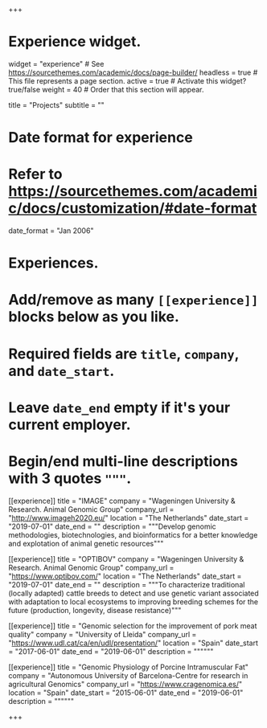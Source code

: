 +++
# Experience widget.
widget = "experience"  # See https://sourcethemes.com/academic/docs/page-builder/
headless = true  # This file represents a page section.
active = true  # Activate this widget? true/false
weight = 40  # Order that this section will appear.

title = "Projects"
subtitle = ""

# Date format for experience
#   Refer to https://sourcethemes.com/academic/docs/customization/#date-format
date_format = "Jan 2006"

# Experiences.
#   Add/remove as many `[[experience]]` blocks below as you like.
#   Required fields are `title`, `company`, and `date_start`.
#   Leave `date_end` empty if it's your current employer.
#   Begin/end multi-line descriptions with 3 quotes `"""`.

[[experience]]
  title = "IMAGE"
  company = "Wageningen University & Research. Animal Genomic Group"
  company_url = "http://www.imageh2020.eu/"
  location = "The Netherlands"
  date_start = "2019-07-01"
  date_end = ""
  description = """Develop genomic methodologies, biotechnologies, and bioinformatics for a better knowledge and explotation of animal genetic resources"""

[[experience]]
  title = "OPTIBOV"
  company = "Wageningen University & Research. Animal Genomic Group"
  company_url = "https://www.optibov.com/"
  location = "The Netherlands"
  date_start = "2019-07-01"
  date_end = ""
  description = """To characterize traditional (locally adapted) cattle breeds to detect and use genetic variant associated with adaptation to local ecosystems to improving breeding schemes for the future (production, longevity, disease resistance)"""

[[experience]]
  title = "Genomic selection for the improvement of pork meat quality"
  company = "University of Lleida"
  company_url = "https://www.udl.cat/ca/en/udl/presentation/"
  location = "Spain"
  date_start = "2017-06-01"
  date_end = "2019-06-01"
  description = """"""

[[experience]]
  title = "Genomic Physiology of Porcine Intramuscular Fat"
  company = "Autonomous University of Barcelona-Centre for research in agricultural Genomics"
  company_url = "https://www.cragenomica.es/"
  location = "Spain"
  date_start = "2015-06-01"
  date_end = "2019-06-01"
  description = """"""
  

+++

